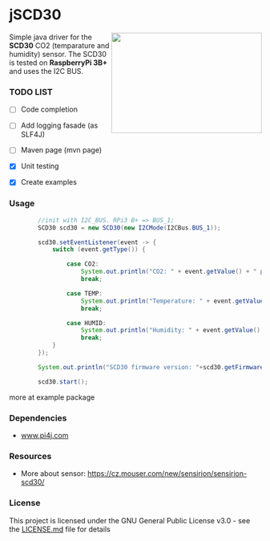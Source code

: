 # jSCD30

<img align="right" width="300" height="200" src="https://cz.mouser.com/images/marketingid/2018/df/187534792_Sensirion_SCD30SensorModule.jpg">Simple java driver for the **SCD30** CO2 (temparature and humidity) sensor. The SCD30 is tested on **RaspberryPi 3B+** and uses the I2C BUS.

### TODO LIST
- [ ] Code completion
- [ ] Add logging fasade (as SLF4J)
- [ ] Maven page (mvn page)
- [x] Unit testing
- [x] Create examples


### Usage
```java
        //init with I2C_BUS. RPi3 B+ => BUS_1;
        SCD30 scd30 = new SCD30(new I2CMode(I2CBus.BUS_1));

        scd30.setEventListener(event -> {
            switch (event.getType()) {

                case CO2:
                    System.out.println("CO2: " + event.getValue() + " ppm");
                    break;

                case TEMP:
                    System.out.println("Temperature: " + event.getValue() + " °C");
                    break;

                case HUMID:
                    System.out.println("Humidity: " + event.getValue() + " %");
                    break;
            }
        });

        System.out.println("SCD30 firmware version: "+scd30.getFirmwareVersion());

        scd30.start();

```
more at example package

### Dependencies
* www.pi4j.com

### Resources
* More about sensor: https://cz.mouser.com/new/sensirion/sensirion-scd30/ 

### License
This project is licensed under the GNU General Public License v3.0 - see the [LICENSE.md](LICENSE.md) file for details
